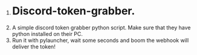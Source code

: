 1. # Discord-token-grabber.
2. A simple discord token grabber python script. Make sure that they have python installed on their PC.
3. Run it with pylauncher, wait some seconds and boom the webhook will deliver the token!
